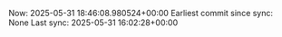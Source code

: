 Now: 2025-05-31 18:46:08.980524+00:00 Earliest commit since sync: None Last sync: 2025-05-31 16:02:28+00:00
